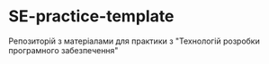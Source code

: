 # SE-practice-template
Репозиторій з матеріалами для практики з "Технологій розробки програмного забезпечення" 
